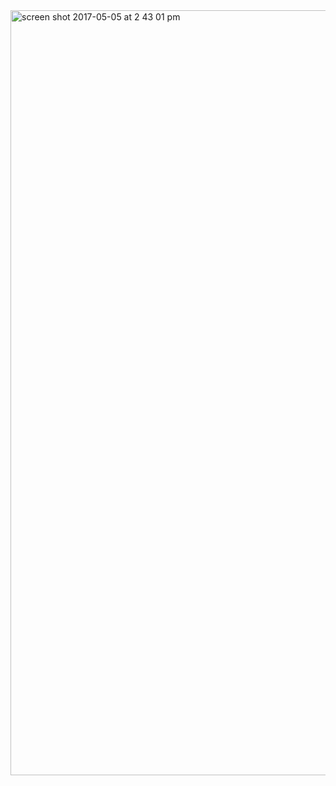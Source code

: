 <img width="1224" alt="screen shot 2017-05-05 at 2 43 01 pm" src="https://cloud.githubusercontent.com/assets/1924451/25735901/3c2807d8-31a1-11e7-9d66-2e661fa99a66.png">
